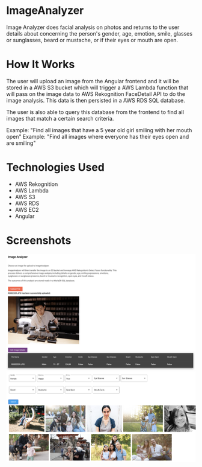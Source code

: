 # ImageAnalyzer
Image Analyzer does facial analysis on photos and returns to the user details about concerning the person's gender, age, emotion, smile, glasses or sunglasses, beard or mustache, or if their eyes or mouth are open.

# How It Works
The user will upload an image from the Angular frontend and it will be stored in a AWS S3 bucket which will trigger a AWS Lambda function that will pass on the image data to AWS Rekognition FaceDetail API to do the image analysis. This data is then persisted in a AWS RDS SQL database.

The user is also able to query this database from the frontend to find all images that match a certain search criteria. 

Example: "Find all images that have a 5 year old girl smiling with her mouth open"
Example: "Find all images where everyone has their eyes open and are smiling"

# Technologies Used
* AWS Rekognition
* AWS Lambda
* AWS S3
* AWS RDS
* AWS EC2
* Angular

# Screenshots
![Screenshot of Application 01](src/assets/ss_01.png)
![Screenshot of Applicagtion 02](src/assets/ss_02.png)
